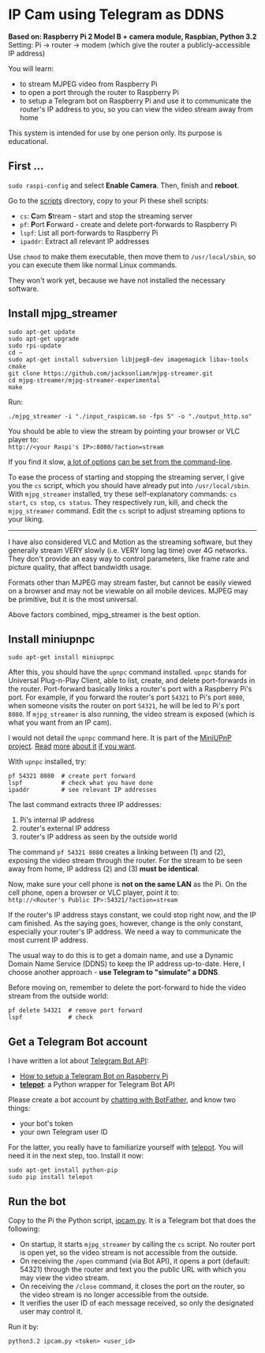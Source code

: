 # IP Cam using Telegram as DDNS

**Based on: Raspberry Pi 2 Model B + camera module, Raspbian, Python 3.2**  
Setting: Pi → router → modem (which give the router a publicly-accessible IP address)

You will learn:
- to stream MJPEG video from Raspberry Pi
- to open a port through the router to Raspberry Pi
- to setup a Telegram bot on Raspberry Pi and use it to communicate the router's IP address to you, so you can view the video stream away from home

This system is intended for use by one person only. Its purpose is educational.

## First ...

`sudo raspi-config` and select **Enable Camera**. Then, finish and **reboot**.

Go to the [scripts](https://github.com/nickoala/ipcam/tree/master/scripts) directory, copy to your Pi these shell scripts:

- `cs`: **C**am **S**tream - start and stop the streaming server
- `pf`: **P**ort **F**orward - create and delete port-forwards to Raspberry Pi
- `lspf`: List all port-forwards to Raspberry Pi
- `ipaddr`: Extract all relevant IP addresses

Use `chmod` to make them executable, then move them to `/usr/local/sbin`, so you can execute them like normal Linux commands.

They won't work yet, because we have not installed the necessary software.

## Install mjpg_streamer

```
sudo apt-get update
sudo apt-get upgrade
sudo rpi-update
cd ~
sudo apt-get install subversion libjpeg8-dev imagemagick libav-tools cmake
git clone https://github.com/jacksonliam/mjpg-streamer.git
cd mjpg-streamer/mjpg-streamer-experimental
make
```

Run:
```
./mjpg_streamer -i "./input_raspicam.so -fps 5" -o "./output_http.so"
```

You should be able to view the stream by pointing your browser or VLC player to:  
`http://<your Raspi's IP>:8080/?action=stream`

If you find it slow, [a lot of options](https://github.com/foosel/OctoPrint/wiki/MJPG-Streamer-configuration) [can be set from the command-line](http://skillfulness.blogspot.hk/2010/03/mjpg-streamer-documentation.html).

To ease the process of starting and stopping the streaming server, I give you the `cs` script, which you should have already put into `/usr/local/sbin`. With `mjpg_streamer` installed, try these self-explanatory commands: `cs start`, `cs stop`, `cs status`. They respectively run, kill, and check the `mjpg_streamer` command. Edit the `cs` script to adjust streaming options to your liking.

-----
I have also considered VLC and Motion as the streaming software, but they generally stream VERY slowly (i.e. VERY long lag time) over 4G networks. They don't provide an easy way to control parameters, like frame rate and picture quality, that affect bandwidth usage.

Formats other than MJPEG may stream faster, but cannot be easily viewed on a browser and may not be viewable on all mobile devices. MJPEG may be primitive, but it is the most universal.

Above factors combined, mjpg_streamer is the best option.

## Install miniupnpc

```
sudo apt-get install miniupnpc
```

After this, you should have the `upnpc` command installed. `upnpc` stands for Universal Plug-n-Play Client, able to list, create, and delete port-forwards in the router. Port-forward basically links a router's port with a Raspberry Pi's port. For example, if you forward the router's port `54321` to Pi's port `8080`, when someone visits the router on port `54321`, he will be led to Pi's port `8080`. If `mjpg_streamer` is also running, the video stream is exposed (which is what you want from an IP cam).

I would not detail the `upnpc` command here. It is part of the [MiniUPnP project](http://miniupnp.free.fr/). [Read](http://www.makelinux.com/man/1/U/upnpc) [more](http://superuser.com/questions/192132/how-to-automatically-forward-a-port-from-the-router-to-a-mac-upnp) [about it](https://forum.transmissionbt.com/viewtopic.php?t=15840) [if you want](http://po-ru.com/diary/using-upnp-igd-for-simpler-port-forwarding/).

With `upnpc` installed, try:

```
pf 54321 8080  # create port forward
lspf           # check what you have done
ipaddr         # see relevant IP addresses
```

The last command extracts three IP addresses:

1. Pi's internal IP address
2. router's external IP address
3. router's IP address as seen by the outside world

The command `pf 54321 8080` creates a linking between (1) and (2), exposing the video stream through the router. For the stream to be seen away from home, IP address (2) and (3) **must be identical**.

Now, make sure your cell phone is **not on the same LAN** as the Pi. On the cell phone, open a browser or VLC player, point it to:  
`http://<Router's Public IP>:54321/?action=stream`

If the router's IP address stays constant, we could stop right now, and the IP cam finished. As the saying goes, however, change is the only constant, especially your router's IP address. We need a way to communicate the most current IP address.

The usual way to do this is to get a domain name, and use a Dynamic Domain Name Service (DDNS) to keep the IP address up-to-date. Here, I choose another approach - **use Telegram to "simulate" a DDNS**.

Before moving on, remember to delete the port-forward to hide the video stream from the outside world:

```
pf delete 54321  # remove port forward
lspf             # check
```

## Get a Telegram Bot account

I have written a lot about [Telegram Bot API](https://core.telegram.org/bots):

- [How to setup a Telegram Bot on Raspberry Pi](http://www.instructables.com/id/Set-up-Telegram-Bot-on-Raspberry-Pi/)
- **[telepot](https://github.com/nickoala/telepot)**: a Python wrapper for Telegram Bot API

Please create a bot account by [chatting with BotFather](https://core.telegram.org/bots), and know two things:

- your bot's token
- your own Telegram user ID

For the latter, you really have to familiarize yourself with [telepot](https://github.com/nickoala/telepot). You will need it in the next step, too. Install it now:

```
sudo apt-get install python-pip
sudo pip install telepot
```

## Run the bot

Copy to the Pi the Python script, [ipcam.py](https://github.com/nickoala/ipcam/blob/master/ipcam.py). It is a Telegram bot that does the following:

- On startup, it starts `mjpg_streamer` by calling the `cs` script. No router port is open yet, so the video stream is not accessible from the outside.
- On receiving the `/open` command (via Bot API), it opens a port (default: 54321) through the router and text you the public URL with which you may view the video stream.
- On receiving the `/close` command, it closes the port on the router, so the video stream is no longer accessible from the outside.
- It verifies the user ID of each message received, so only the designated user may control it.

Run it by:

```
python3.2 ipcam.py <token> <user_id>
```
